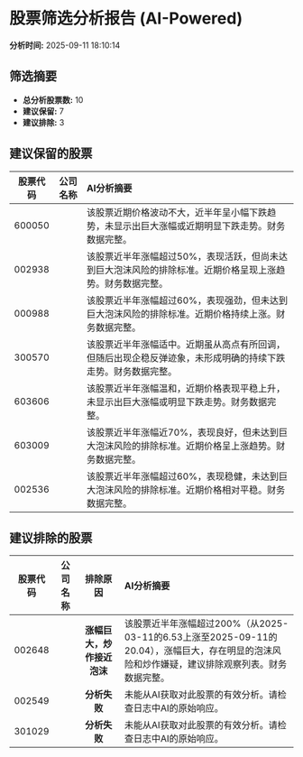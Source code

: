# 股票筛选分析报告 (AI-Powered)

**分析时间:** 2025-09-11 18:10:14

## 筛选摘要

- **总分析股票数:** 10
- **建议保留:** 7
- **建议排除:** 3

## 建议保留的股票

| 股票代码 | 公司名称 | AI分析摘要 |
|:---:|:---:|:---|
| 600050 |  | 该股票近期价格波动不大，近半年呈小幅下跌趋势，未显示出巨大涨幅或近期明显下跌走势。财务数据完整。 |
| 002938 |  | 该股票近半年涨幅超过50%，表现活跃，但尚未达到巨大泡沫风险的排除标准。近期价格呈现上涨趋势。财务数据完整。 |
| 000988 |  | 该股票近半年涨幅超过60%，表现强劲，但未达到巨大泡沫风险的排除标准。近期价格持续上涨。财务数据完整。 |
| 300570 |  | 该股票近半年涨幅适中。近期虽从高点有所回调，但随后出现企稳反弹迹象，未形成明确的持续下跌走势。财务数据完整。 |
| 603606 |  | 该股票近半年涨幅温和，近期价格表现平稳上升，未显示出巨大涨幅或明显下跌走势。财务数据完整。 |
| 603009 |  | 该股票近半年涨幅近70%，表现良好，但未达到巨大泡沫风险的排除标准。近期价格呈上涨趋势。财务数据完整。 |
| 002536 |  | 该股票近半年涨幅超过60%，表现稳健，未达到巨大泡沫风险的排除标准。近期价格相对平稳。财务数据完整。 |

## 建议排除的股票

| 股票代码 | 公司名称 | 排除原因 | AI分析摘要 |
|:---:|:---:|:---:|:---|
| 002648 |  | **涨幅巨大，炒作接近泡沫** | 该股票近半年涨幅超过200%（从2025-03-11的6.53上涨至2025-09-11的20.04），涨幅巨大，存在明显的泡沫风险和炒作嫌疑，建议排除观察列表。财务数据完整。 |
| 002549 |  | **分析失败** | 未能从AI获取对此股票的有效分析。请检查日志中AI的原始响应。 |
| 301029 |  | **分析失败** | 未能从AI获取对此股票的有效分析。请检查日志中AI的原始响应。 |
